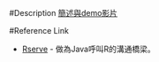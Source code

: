 #Description
[簡述與demo影片](https://www.youtube.com/watch?v=IoY-J1h27ts) 

#Reference Link
* [Rserve](http://www.rforge.net/Rserve/) - 做為Java呼叫R的溝通橋梁。

